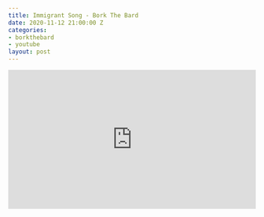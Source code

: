 ```yaml
---
title: Immigrant Song - Bork The Bard
date: 2020-11-12 21:00:00 Z
categories:
- borkthebard
- youtube
layout: post
---
```


<style>.embed-container { position: relative; padding-bottom: 56.25%; height: 0; overflow: hidden; max-width: 100%; } .embed-container iframe, .embed-container object, .embed-container embed { position: absolute; top: 0; left: 0; width: 100%; height: 100%; }</style><div class='embed-container'><iframe src='https://www.youtube.com/embed/UMxgLZyYndA' frameborder='0' allowfullscreen></iframe></div>
